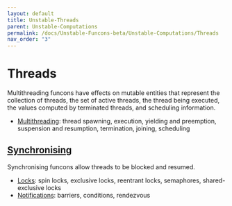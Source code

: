 ```yaml
---
layout: default
title: Unstable-Threads
parent: Unstable-Computations
permalink: /docs/Unstable-Funcons-beta/Unstable-Computations/Threads
nav_order: "3"
---
```


Threads
=======

Multithreading funcons have effects on mutable entities that represent the
collection of threads, the set of active threads, the thread being executed,
the values computed by terminated threads, and scheduling information.

- [Multithreading]\: thread spawning, execution, yielding and preemption,
  suspension and resumption, termination, joining, scheduling

[Synchronising]
---------------

Synchronising funcons allow threads to be blocked and resumed.

  - [Locks]\: spin locks, exclusive locks, reentrant locks, semaphores,
      shared-exclusive locks
  - [Notifications]\: barriers, conditions, rendezvous

[Multithreading]: /CBS-beta/Unstable-Funcons-beta/Unstable-Computations/Threads/Multithreading/
[Synchronising]:  /CBS-beta/Unstable-Funcons-beta/Unstable-Computations/Threads/Synchronising/
[Locks]:          /CBS-beta/Unstable-Funcons-beta/Unstable-Computations/Threads/Synchronising/Locks/
[Notifications]:  /CBS-beta/Unstable-Funcons-beta/Unstable-Computations/Threads/Synchronising/Notifications/

[Unstable-Languages-beta]: /CBS-beta/docs/Unstable-Languages-beta

